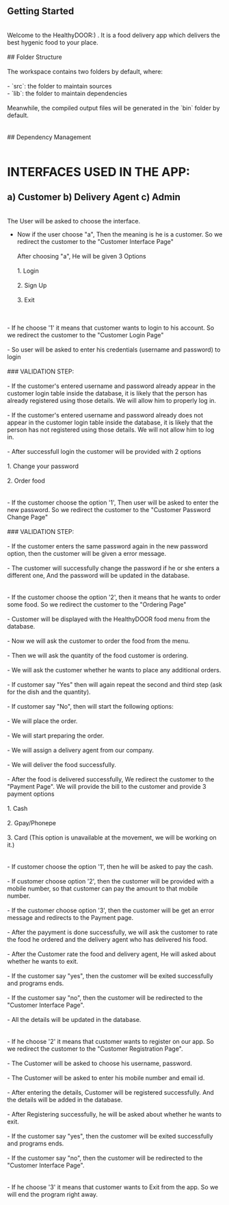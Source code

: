 ## Getting Started
<br>
Welcome to the HealthyDOOR:) . It is a food delivery app which delivers the best hygenic food to your place.<br>
<br>
## Folder Structure<br>
<br>
The workspace contains two folders by default, where:<br>
<br>
- `src`: the folder to maintain sources<br>
- `lib`: the folder to maintain dependencies<br>
<br>
Meanwhile, the compiled output files will be generated in the `bin` folder by default.<br>
<br>
<br>
## Dependency Management<br>
<br>

# INTERFACES USED IN THE APP:
## a) Customer    b) Delivery Agent    c) Admin 
<br>
The User will be asked to choose the interface.<br>

- Now if the user choose "a", Then the meaning is he is a customer. So we redirect the customer to the "Customer Interface Page"<br>
<br>    After choosing "a", He will be given 3 Options<br>
<br>        1. Login<br>
<br>        2. Sign Up<br>
<br>        3. Exit<br>
<br>
<br>       - If he choose '1' it means that customer wants to login to his account. So we redirect the customer to the "Customer Login Page"<br>
<br>            - So user will be asked to enter his credentials (username and password) to login<br>
<br>            ### VALIDATION STEP:<br>
<br>                - If the customer's entered username and password already appear in the customer login table inside the database, it is likely that the person has already registered using those details. We will allow him to properly log in.<br>
<br>                - If the customer's entered username and password already does not appear in the customer login table inside the database, it is likely that the person has not registered using those details. We will not allow him to log in.<br>
<br>             - After successfull login the customer will be provided with 2 options<br>
<br>                1. Change your password<br>
<br>                2. Order food<br>
<br>
<br>                 - If the customer choose the option '1', Then user will be asked to enter the new password. So we redirect the customer to the "Customer Password Change Page"<br>
<br>                ### VALIDATION STEP:<br>
<br>                    - If the customer enters the same password again in the new password option, then the customer will be given a error message.<br>
<br>                    - The customer will successfully change the password if he or she enters a different one, And the password will be updated in the database.<br>
<br>
<br>                - If the customer choose the option '2', then it means that he wants to order some food. So we redirect the customer to the "Ordering Page"<br>
<br>                    - Customer will be displayed with the HealthyDOOR food menu from the database.<br>
<br>                    - Now we will ask the customer to order the food from the menu.<br>
<br>                    - Then we will ask the quantity of the food customer is ordering.<br>
<br>                    - We will ask the customer whether he wants to place any additional orders.<br>
<br>                        - If customer say "Yes" then will again repeat the second and third step (ask for the dish and the quantity).<br>
<br>                        - If customer say "No", then will start the following options:<br>
<br>                            - We will place the order.<br>
<br>                            - We will start preparing the order.<br>
<br>                            - We will assign a delivery agent from our company.<br>
<br>                            - We will deliver the food successfully.<br>
<br>                    - After the food is delivered successfully, We redirect the customer to the "Payment Page". We will provide the bill to the customer and provide 3 payment options<br>
<br>                        1. Cash<br>
<br>                        2. Gpay/Phonepe<br>
<br>                        3. Card (This option is unavailable at the movement, we will be working on it.)<br>
<br>
<br>                        - If customer choose the option '1', then he will be asked to pay the cash.<br>
<br>                        - If customer choose option '2', then the customer will be provided with a mobile number, so that customer can pay the amount to that mobile number.<br>
<br>                        - If the customer choose option '3', then the customer will be get an error message and redirects to the Payment page.<br>
<br>                    - After the payyment is done successfully, we will ask the customer to rate the food he ordered and the delivery agent who has delivered his food.<br>
<br>                    - After the Customer rate the food and delivery agent, He will asked about whether he wants to exit.<br>
<br>                        - If the customer say "yes", then the customer will be exited successfully and programs ends.<br>
<br>                        - If the customer say "no", then the customer will be redirected to the "Customer Interface Page".<br>
<br>                    - All the details will be updated in the database.<br>
<br>
<br>        - If he choose '2' it means that customer wants to register on our app. So we redirect the customer to the "Customer Registration Page". <br>
<br>            - The Customer will be asked to choose his username, password. <br>
<br>            - The Customer will be asked to enter his mobile number and email id.<br>
<br>            - After entering the details, Customer will be registered successfully. And the details will be added in the database.<br>
<br>            - After Registering successfully, he will be asked about whether he wants to exit.<br>
<br>                - If the customer say "yes", then the customer will be exited successfully and programs ends.<br>
<br>                - If the customer say "no", then the customer will be redirected to the "Customer Interface Page".<br>
<br>
<br>        - If he choose '3' it means that customer wants to Exit from the app. So we will end the program right away.<br>

